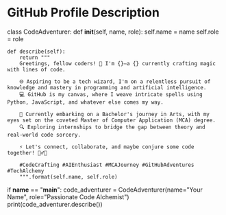 # GitHub Profile Description

class CodeAdventurer:
    def __init__(self, name, role):
        self.name = name
        self.role = role

    def describe(self):
        return """
        Greetings, fellow coders! 👋 I'm {}—a {} currently crafting magic with lines of code.
        
        🌐 Aspiring to be a tech wizard, I'm on a relentless pursuit of knowledge and mastery in programming and artificial intelligence. 
        💻 GitHub is my canvas, where I weave intricate spells using Python, JavaScript, and whatever else comes my way.

        🚀 Currently embarking on a Bachelor's journey in Arts, with my eyes set on the coveted Master of Computer Application (MCA) degree.
        🔍 Exploring internships to bridge the gap between theory and real-world code sorcery.

        ⚡ Let's connect, collaborate, and maybe conjure some code together! 🧙‍♂️💡

        #CodeCrafting #AIEnthusiast #MCAJourney #GitHubAdventures #TechAlchemy
        """.format(self.name, self.role)

if __name__ == "__main__":
    code_adventurer = CodeAdventurer(name="Your Name", role="Passionate Code Alchemist")
    print(code_adventurer.describe())
